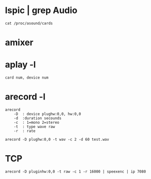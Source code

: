 # lspic | grep Audio
    cat /proc/asound/cards
# amixer

# aplay -l
    card num, device num

# arecord -l
    arecord
        -D  : device plughw:0,0, hw:0,0
        -d  :duration secounds
        -c  : 1=mono 2=stereo
        -t  : type wave raw 
        -r  : rate 

    arecord -D plughw:0,0 -t wav -c 2 -d 60 test.wav

# TCP
    arecord -D pluginhw:0,0 -t raw -c 1 -r 16000 | speexenc | ip 7080
